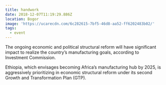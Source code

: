 ```yaml
---
title: handwork
date: 2018-12-07T11:19:29.886Z
location: Bogor
image: 'https://ucarecdn.com/6c282615-7bf5-46d8-aa52-ff6202483b02/'
tags:
  - event
---
```

The ongoing economic and political structural reform will have significant impact to realize the country’s manufacturing goals, according to Investment Commission.

Ethiopia, which envisages becoming Africa’s manufacturing hub by 2025, is aggressively prioritizing in economic structural reform under its second Growth and Transformation Plan (GTP).
